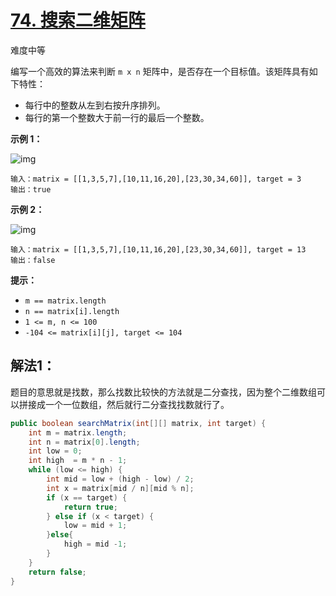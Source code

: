 # [74. 搜索二维矩阵](https://leetcode-cn.com/problems/search-a-2d-matrix/)

难度中等

编写一个高效的算法来判断 `m x n` 矩阵中，是否存在一个目标值。该矩阵具有如下特性：

- 每行中的整数从左到右按升序排列。
- 每行的第一个整数大于前一行的最后一个整数。

 

**示例 1：**

![img](https://assets.leetcode.com/uploads/2020/10/05/mat.jpg)

```
输入：matrix = [[1,3,5,7],[10,11,16,20],[23,30,34,60]], target = 3
输出：true
```

**示例 2：**

![img](https://assets.leetcode-cn.com/aliyun-lc-upload/uploads/2020/11/25/mat2.jpg)

```
输入：matrix = [[1,3,5,7],[10,11,16,20],[23,30,34,60]], target = 13
输出：false
```

 

**提示：**

- `m == matrix.length`
- `n == matrix[i].length`
- `1 <= m, n <= 100`
- `-104 <= matrix[i][j], target <= 104`



## 解法1：

题目的意思就是找数，那么找数比较快的方法就是二分查找，因为整个二维数组可以拼接成一个一位数组，然后就行二分查找找数就行了。

```java
public boolean searchMatrix(int[][] matrix, int target) {
    int m = matrix.length;
    int n = matrix[0].length;
    int low = 0;
    int high  = m * n - 1;
    while (low <= high) {
        int mid = low + (high - low) / 2;
        int x = matrix[mid / n][mid % n];
        if (x == target) {
            return true;
        } else if (x < target) {
            low = mid + 1;
        }else{
            high = mid -1;
        }
    }
    return false;
}
```

